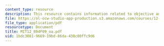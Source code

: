 ```yaml
---
content_type: resource
description: This resource contains information related to objective analysis.
file: https://ol-ocw-studio-app-production.s3.amazonaws.com/courses/12-804-large-scale-flow-dynamics-lab-fall-2009/1bdc3081966919bd86da438c00ffc9d6_MIT12_804F09_oa.pdf
file_type: application/pdf
resourcetype: Document
title: MIT12_804F09_oa.pdf
uid: 1bdc3081-9669-19bd-86da-438c00ffc9d6
---
```

